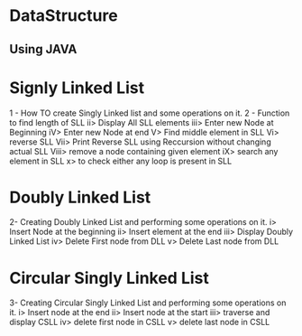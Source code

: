 # DataStructure

## Using JAVA 

# Signly Linked List
1 - How TO create Singly Linked list and some operations on it.
2 - Function to find length of SLL
  ii> Display All SLL elements
  iii> Enter new Node at Beginning
  iV> Enter new Node at end
  V> Find middle element in SLL
  Vi> reverse SLL
  Vii> Print Reverse SLL using Reccursion without changing actual SLL
  Viii> remove a node containing given element
  iX> search any element in SLL
  x> to check either any loop is present in SLL
  
 # Doubly Linked List
 2- Creating Doubly Linked List and performing some operations on it.
  i> Insert Node at the beginning
  ii> Insert element at the end
  iii> Display Doubly Linked List
  iv> Delete First node from DLL
  v> Delete Last node from DLL
  
 # Circular Singly Linked List
 3- Creating Circular Singly Linked List and performing some operations on it.
 i> Insert node at the end
 ii> Insert node at the start
 iii> traverse and display CSLL
 iv> delete first node in CSLL
 v> delete last node in CSLL

